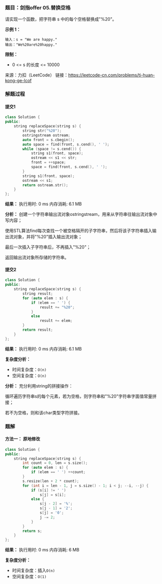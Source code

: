 ### 题目：剑指offer 05.替换空格
请实现一个函数，把字符串 s 中的每个空格替换成"%20"。

**示例 1：**
```
输入：s = "We are happy."
输出："We%20are%20happy."
```

**限制：**
- 0 <= s 的长度 <= 10000

来源：力扣（LeetCode）
链接：https://leetcode-cn.com/problems/ti-huan-kong-ge-lcof

### 解题过程
#### 提交1
```C++
class Solution {
public:
    string replaceSpace(string s) {
        string str("%20");
        ostringstream ostream;
        auto front = s.cbegin();
        auto space = find(front, s.cend(), ' ');
        while (space != s.cend()) {
            string s1(front, space);
            ostream << s1 << str;
            front = ++space;
            space = find(front, s.cend(), ' ');
        }
        string s1(front, space);
        ostream << s1;
        return ostream.str();
    }
};
```
**结果：** 执行用时: 0 ms      内存消耗: 6.1 MB

**分析：**
创建一个字符串输出流对象ostringstream，用来从字符串往输出流对象中写内容；

使用STL算法find每次查找一个被空格隔开的子字符串，然后将该子字符串插入输出流对象，并将"%20"插入输出流对象；

最后一次插入子字符串后，不再插入"%20"；

返回输出流对象所存储的字符串。


#### 提交2
```C++
class Solution {
public:
    string replaceSpace(string s) {
        string result;
        for (auto elem : s) {
            if (elem == ' ') {
                result += "%20";
            }
            else
                result += elem;
        }
        return result;
    }
};
```
**结果：** 执行用时: 0 ms      内存消耗: 6.1 MB

**复杂度分析：**
- 时间复杂度：`O(n)`
- 空间复杂度：`O(n)`

**分析：**
充分利用string的拼接操作：

循环遍历字符串s的每个元素，若为空格，则字符串和"%20"字符串字面值常量拼接；

若不为空格，则和该char类型字符拼接。


### 题解
#### 方法一： 原地修改
```C++
class Solution {
public:
    string replaceSpace(string s) {
        int count = 0, len = s.size();
        for (auto elem : s) {
            if (elem == ' ') ++count;
        }
        s.resize(len + 2 * count);
        for (int i = len - 1, j = s.size() - 1; i < j; --i, --j) {
            if (s[i] != ' ')
                s[j] = s[i];
            else {
                s[j - 2] = '%';
                s[j - 1] = '2';
                s[j] = '0';
                j -= 2;
            }
        }
        return s;
    }
};
```
**结果：** 执行用时: 0 ms        内存消耗: 6 MB

**复杂度分析：**
- 时间复杂度：插入`O(n)`
- 空间复杂度：`O(1)`

